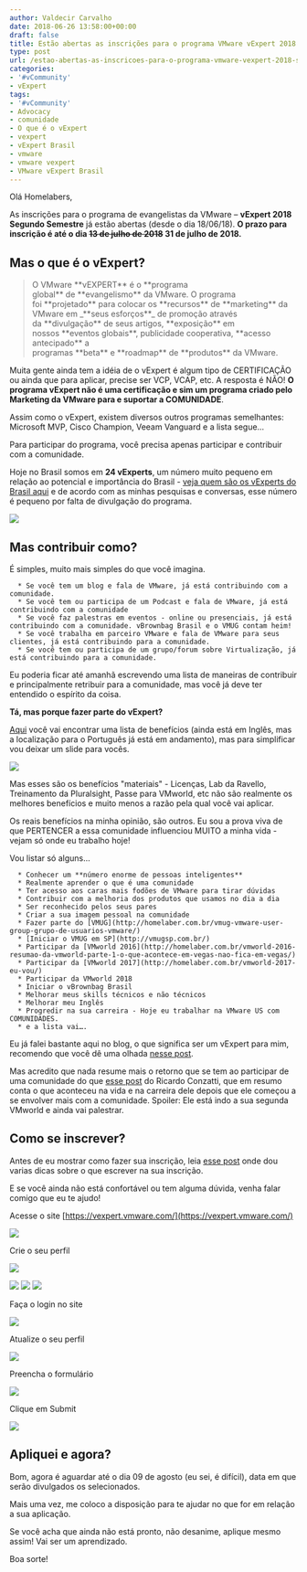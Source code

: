 ```yaml
---
author: Valdecir Carvalho
date: 2018-06-26 13:58:00+00:00
draft: false
title: Estão abertas as inscrições para o programa VMware vExpert 2018 - Segunda Turma
type: post
url: /estao-abertas-as-inscricoes-para-o-programa-vmware-vexpert-2018-segunda-turma/
categories:
- '#vCommunity'
- vExpert
tags:
- '#vCommunity'
- Advocacy
- comunidade
- O que é o vExpert
- vexpert
- vExpert Brasil
- vmware
- vmware vexpert
- VMware vExpert Brasil
---
```


Olá Homelabers,

As inscrições para o programa de evangelistas da VMware – **vExpert 2018 Segundo Semestre** já estão abertas (desde o dia 18/06/18). **O prazo para inscrição é até o dia <del>13 de julho de 2018</del> 31 de julho de 2018.**



## Mas o que é o vExpert?





<blockquote>O VMware **vEXPERT** é o **programa global** de **evangelismo** da VMware. O programa foi **projetado** para colocar os **recursos** de **marketing** da VMware em _**seus esforços**_ de promoção através da **divulgação** de seus artigos, **exposição** em nossos **eventos globais**, publicidade cooperativa, **acesso antecipado** a programas **beta** e **roadmap** de **produtos** da VMware.</blockquote>



Muita gente ainda tem a idéia de o vExpert é algum tipo de CERTIFICAÇÃO ou ainda que para aplicar, precise ser VCP, VCAP, etc. A resposta é NÃO! **O programa vExpert não é uma certificação e sim um programa criado pelo Marketing da VMware para e suportar a COMUNIDADE**.

Assim como o vExpert, existem diversos outros programas semelhantes: Microsoft MVP, Cisco Champion, Veeam Vanguard e a lista segue…

Para participar do programa, você precisa apenas participar e contribuir com a comunidade.

Hoje no Brasil somos em **24 vExperts**, um número muito pequeno em relação ao potencial e importância do Brasil - [veja quem são os vExperts do Brasil aqui](http://homelaber.com.br/vexpert-classe-de-2018/) e de acordo com as minhas pesquisas e conversas, esse número é pequeno por falta de divulgação do programa.

![](/imagens/2018/06/vExpertPro-LATAM-v2-644x362.jpg)




## Mas contribuir como?



É simples, muito mais simples do que você imagina.




      * Se você tem um blog e fala de VMware, já está contribuindo com a comunidade.
      * Se você tem ou participa de um Podcast e fala de VMware, já está contribuindo com a comunidade
      * Se você faz palestras em eventos - online ou presenciais, já está contribuindo com a comunidade. vBrownbag Brasil e o VMUG contam heim!
      * Se você trabalha em parceiro VMware e fala de VMware para seus clientes, já está contribuindo para a comunidade.
      * Se você tem ou participa de um grupo/forum sobre Virtualização, já está contribuindo para a comunidade.


Eu poderia ficar até amanhã escrevendo uma lista de maneiras de contribuir e principalmente retribuir para a comunidade, mas você já deve ter entendido o espírito da coisa.

**Tá, mas porque fazer parte do vExpert?**

[Aqui](https://vexpert.vmware.com/) você vai encontrar uma lista de benefícios (ainda está em Inglês, mas a localização para o Português já está em andamento), mas para simplificar vou deixar um slide para vocês.

![](/imagens/2018/06/How-to-become-a-VMware-vExpert-Benefits-644x362.jpg)


Mas esses são os benefícios "materiais" - Licenças, Lab da Ravello, Treinamento da Pluralsight, Passe para VMworld, etc não são realmente os melhores benefícios e muito menos a razão pela qual você vai aplicar.

Os reais benefícios na minha opinião, são outros. Eu sou a prova viva de que PERTENCER a essa comunidade influenciou MUITO a minha vida - vejam só onde eu trabalho hoje!

Vou listar só alguns...




      * Conhecer um **número enorme de pessoas inteligentes**
      * Realmente aprender o que é uma comunidade
      * Ter acesso aos caras mais fodões de VMware para tirar dúvidas
      * Contribuir com a melhoria dos produtos que usamos no dia a dia
      * Ser reconhecido pelos seus pares
      * Criar a sua imagem pessoal na comunidade
      * Fazer parte do [VMUG](http://homelaber.com.br/vmug-vmware-user-group-grupo-de-usuarios-vmware/)
      * [Iniciar o VMUG em SP](http://vmugsp.com.br/)
      * Participar da [VMworld 2016](http://homelaber.com.br/vmworld-2016-resumao-da-vmworld-parte-1-o-que-acontece-em-vegas-nao-fica-em-vegas/)
      * Participar da [VMworld 2017](http://homelaber.com.br/vmworld-2017-eu-vou/)
      * Participar da VMworld 2018
      * Iniciar o vBrownbag Brasil
      * Melhorar meus skills técnicos e não técnicos
      * Melhorar meu Inglês
      * Progredir na sua carreira - Hoje eu trabalhar na VMware US com COMUNIDADES.
      * e a lista vai….


Eu já falei bastante aqui no blog, o que significa ser um vExpert para mim, recomendo que você dê uma olhada [nesse post](http://homelaber.com.br/o-que-significa-ser-um-vmware-vexpert/).

Mas acredito que nada resume mais o retorno que se tem ao participar de uma comunidade do que [esse post](https://solutions4crowds.com.br/vou-para-o-vmworld-2018/) do Ricardo Conzatti, que em resumo conta o que aconteceu na vida e na carreira dele depois que ele começou a se envolver mais com a comunidade. Spoiler: Ele está indo a sua segunda VMworld e ainda vai palestrar.



## Como se inscrever?



Antes de eu mostrar como fazer sua inscrição, leia [esse post](http://homelaber.com.br/estao-abertas-as-inscricoes-para-o-programa-vexpert-2017-segundo-semestre/) onde dou varias dicas sobre o que escrever na sua inscrição.

E se você ainda não está confortável ou tem alguma dúvida, venha falar comigo que eu te ajudo!

Acesse o site [https://vexpert.vmware.com/](https://vexpert.vmware.com/)

![](https://i0.wp.com/homelaber.com.br/site/wp-content/uploads/2018/01/como-se-inscrever-programa-vmware-vexpert-1.jpg?resize=600%2C188)


Crie o seu perfil

![](https://i1.wp.com/homelaber.com.br/site/wp-content/uploads/2018/01/como-se-inscrever-programa-vmware-vexpert-2.jpg?resize=600%2C114)


![](https://i1.wp.com/homelaber.com.br/site/wp-content/uploads/2018/01/como-se-inscrever-programa-vmware-vexpert-3.jpg?resize=600%2C253)
![](https://i0.wp.com/homelaber.com.br/site/wp-content/uploads/2018/01/como-se-inscrever-programa-vmware-vexpert-4.jpg?resize=600%2C92)
![](https://i0.wp.com/homelaber.com.br/site/wp-content/uploads/2018/01/como-se-inscrever-programa-vmware-vexpert-7.jpg?resize=600%2C204)


Faça o login no site

![](https://i2.wp.com/homelaber.com.br/site/wp-content/uploads/2018/01/como-se-inscrever-programa-vmware-vexpert-5.jpg?resize=600%2C326)


Atualize o seu perfil

![](https://i1.wp.com/homelaber.com.br/site/wp-content/uploads/2018/01/como-se-inscrever-programa-vmware-vexpert-6.jpg?resize=600%2C326)


Preencha o formulário

![](https://i2.wp.com/homelaber.com.br/site/wp-content/uploads/2018/01/como-se-inscrever-programa-vmware-vexpert-8.jpg?resize=600%2C347)


Clique em Submit

![](https://i1.wp.com/homelaber.com.br/site/wp-content/uploads/2018/01/como-se-inscrever-programa-vmware-vexpert-9.jpg?resize=600%2C138)




## Apliquei e agora?



Bom, agora é aguardar até o dia 09 de agosto (eu sei, é difícil), data em que serão divulgados os selecionados.

Mais uma vez, me coloco a disposição para te ajudar no que for em relação a sua aplicação.

Se você acha que ainda não está pronto, não desanime, aplique mesmo assim! Vai ser um aprendizado.

Boa sorte!
